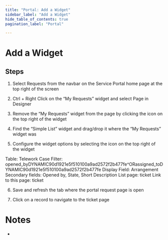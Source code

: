 ```yaml
---
title: "Portal: Add a Widget" 
sidebar_label: "Add a Widget"
hide_table_of_contents: true
pagination_label: "Portal" 

---
```

# Add a Widget




## Steps

1. Select Requests from the navbar on the Service Portal home page at the top right of the screen

2. Ctrl + Right Click on the “My Requests” widget and select Page in Designer

3. Remove the “My Requests” widget from the page by clicking the icon on the top right of the widget

4. Find the “Simple List” widget and drag/drop it where the “My Requests” widget was

5. Configure the widget options by selecting the icon on the top right of the widget

Table: Telework Case
Filter: opened_byDYNAMIC90d1921e5f510100a9ad2572f2b477fe^ORassigned_toDYNAMIC90d1921e5f510100a9ad2572f2b477fe
Display Field: Arrangement
Secondary fields: Opened by, State, Short Description
List page: ticket
Link to this page: ticket

6. Save and refresh the tab where the portal request page is open

7. Click on a record to navigate to the ticket page





# Notes 

 - 
 